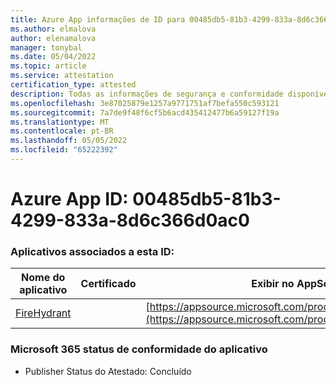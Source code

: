 ```yaml
---
title: Azure App informações de ID para 00485db5-81b3-4299-833a-8d6c366d0ac0
ms.author: elmalova
author: elenamalova
manager: tonybal
ms.date: 05/04/2022
ms.topic: article
ms.service: attestation
certification_type: attested
description: Todas as informações de segurança e conformidade disponíveis para 00485db5-81b3-4299-833a-8d6c366d0ac0.
ms.openlocfilehash: 3e87025879e1257a9771751af7befa550c593121
ms.sourcegitcommit: 7a7de9f48f6cf5b6acd435412477b6a59127f19a
ms.translationtype: MT
ms.contentlocale: pt-BR
ms.lasthandoff: 05/05/2022
ms.locfileid: "65222392"
---
```

# <a name="azure-app-id-00485db5-81b3-4299-833a-8d6c366d0ac0"></a>Azure App ID: 00485db5-81b3-4299-833a-8d6c366d0ac0


### <a name="apps-associated-with-this-id"></a>Aplicativos associados a esta ID:
| **Nome do aplicativo** | **Certificado** | **Exibir no AppSource** |
|--------------|---------------|-----------------------|
| [FireHydrant](../forward/WA200003794.md) |  | [https://appsource.microsoft.com/product/office/WA200003794](https://appsource.microsoft.com/product/office/WA200003794) |

### <a name="microsoft-365-app-compliance-status"></a>Microsoft 365 status de conformidade do aplicativo
- Publisher Status do Atestado: Concluído
